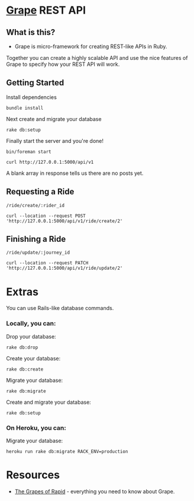 # [Grape](https://github.com/intridea/grape) REST API

## What is this?

* Grape is micro-framework for creating REST-like APIs in Ruby.

Together you can create a highly scalable API and use the nice features of Grape to specify how your REST API will work.

## Getting Started

Install dependencies

    bundle install

Next create and migrate your database

    rake db:setup

Finally start the server and you're done!

    bin/foreman start

    curl http://127.0.0.1:5000/api/v1

A blank array in response tells us there are no posts yet.

## Requesting a Ride
    /ride/create/:rider_id

    curl --location --request POST 'http://127.0.0.1:5000/api/v1/ride/create/2'

## Finishing a Ride
    /ride/update/:journey_id

    curl --location --request PATCH 'http://127.0.0.1:5000/api/v1/ride/update/2'

# Extras

You can use Rails-like database commands.

### Locally, you can:

Drop your database:

    rake db:drop

Create your database:

    rake db:create

Migrate your database:

    rake db:migrate

Create and migrate your database:

    rake db:setup

### On Heroku, you can:

Migrate your database:

    heroku run rake db:migrate RACK_ENV=production

# Resources

* [The Grapes of Rapid](http://www.confreaks.com/videos/475-rubyconf2010-the-grapes-of-rapid) - everything you need to know about Grape.
